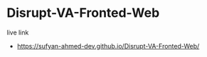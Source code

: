 # Disrupt-VA-Fronted-Web

live link 
-   https://sufyan-ahmed-dev.github.io/Disrupt-VA-Fronted-Web/
